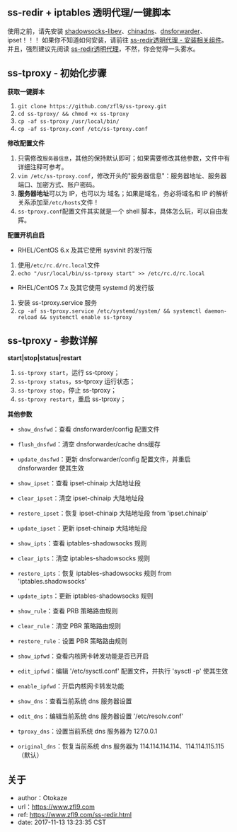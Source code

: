 ## ss-redir + iptables 透明代理/一键脚本
使用之前，请先安装 [shadowsocks-libev](https://github.com/shadowsocks/shadowsocks-libev)、[chinadns](https://github.com/shadowsocks/ChinaDNS)、[dnsforwarder](https://github.com/holmium/dnsforwarder)、ipset！！！
如果你不知道如何安装，请前往 [ss-redir透明代理 - 安装相关组件](https://www.zfl9.com/ss-redir.html#安装相关组件)。
并且，强烈建议先阅读 [ss-redir透明代理](https://www.zfl9.com/ss-redir.html)，不然，你会觉得一头雾水。

## ss-tproxy - 初始化步骤
**获取一键脚本**
1. `git clone https://github.com/zfl9/ss-tproxy.git`
2. `cd ss-tproxy/ && chmod +x ss-tproxy`
3. `cp -af ss-tproxy /usr/local/bin/`
4. `cp -af ss-tproxy.conf /etc/ss-tproxy.conf`

**修改配置文件**
1. 只需修改`服务器信息`，其他的保持默认即可；如果需要修改其他参数，文件中有详细注释可参考。
2. `vim /etc/ss-tproxy.conf`，修改开头的"服务器信息"：服务器地址、服务器端口、加密方式、账户密码。
3. **服务器地址**可以为 IP，也可以为 域名；如果是域名，务必将域名和 IP 的解析关系添加至`/etc/hosts`文件！
4. `ss-tproxy.conf`配置文件其实就是一个 shell 脚本，具体怎么玩，可以自由发挥。

**配置开机自启**
- RHEL/CentOS 6.x 及其它使用 sysvinit 的发行版
 1. 使用`/etc/rc.d/rc.local`文件
 2. `echo "/usr/local/bin/ss-tproxy start" >> /etc/rc.d/rc.local`
- RHEL/CentOS 7.x 及其它使用 systemd 的发行版
 1. 安装 ss-tproxy.service 服务
 2. `cp -af ss-tproxy.service /etc/systemd/system/ && systemctl daemon-reload && systemctl enable ss-tproxy`

## ss-tproxy - 参数详解
**start|stop|status|restart**
1. `ss-tproxy start`，运行 ss-tproxy；
2. `ss-tproxy status`，ss-tproxy 运行状态；
3. `ss-tproxy stop`，停止 ss-tproxy；
4. `ss-tproxy restart`，重启 ss-tproxy；

**其他参数**
- `show_dnsfwd`：查看 dnsforwarder/config 配置文件
- `flush_dnsfwd`：清空 dnsforwarder/cache dns缓存
- `update_dnsfwd`：更新 dnsforwarder/config 配置文件，并重启 dnsforwarder 使其生效

- `show_ipset`：查看 ipset-chinaip 大陆地址段
- `clear_ipset`：清空 ipset-chinaip 大陆地址段
- `restore_ipset`：恢复 ipset-chinaip 大陆地址段 from 'ipset.chinaip'
- `update_ipset`：更新 ipset-chinaip 大陆地址段

- `show_ipts`：查看 iptables-shadowsocks 规则
- `clear_ipts`：清空 iptables-shadowsocks 规则
- `restore_ipts`：恢复 iptables-shadowsocks 规则 from 'iptables.shadowsocks'
- `update_ipts`：更新 iptables-shadowsocks 规则

- `show_rule`：查看 PRB 策略路由规则
- `clear_rule`：清空 PBR 策略路由规则
- `restore_rule`：设置 PBR 策略路由规则

- `show_ipfwd`：查看内核网卡转发功能是否已开启
- `edit_ipfwd`：编辑 '/etc/sysctl.conf' 配置文件，并执行 'sysctl -p' 使其生效
- `enable_ipfwd`：开启内核网卡转发功能

- `show_dns`：查看当前系统 dns 服务器设置
- `edit_dns`：编辑当前系统 dns 服务器设置 '/etc/resolv.conf'
- `tproxy_dns`：设置当前系统 dns 服务器为 127.0.0.1
- `original_dns`：恢复当前系统 dns 服务器为 114.114.114.114、114.114.115.115（默认）

## 关于
- author：Otokaze
- url：https://www.zfl9.com
- ref: https://www.zfl9.com/ss-redir.html
- date: 2017-11-13 13:23:35 CST
